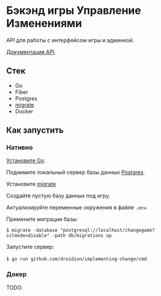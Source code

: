 # Бэкэнд игры Управление Изменениями

API для работы с интерфейсом игры и админкой.

[Документация API](API.md).

## Стек

- Go
- Fiber
- Postgres
- [migrate](https://github.com/golang-migrate/migrate)
- Docker

## Как запустить

### Нативно

[Установите Go](https://golang.org/doc/install).

Поднимите локальный сервер базы данных [Postgres](https://www.postgresql.org/download/).

Установите [migrate](https://github.com/golang-migrate/migrate/tree/master/cmd/migrate)

Создайте пустую базу данных под игру.

Актуализируйте переменные окружения в файле `.env`.

Примените миграции базы:

`$ migrate -database "postgresql://localhost/changegame?sslmode=disable" -path db/migrations up`

Запустите сервер:

`$ go run github.com/droidion/implementing-change/cmd`.

### Докер

TODO.